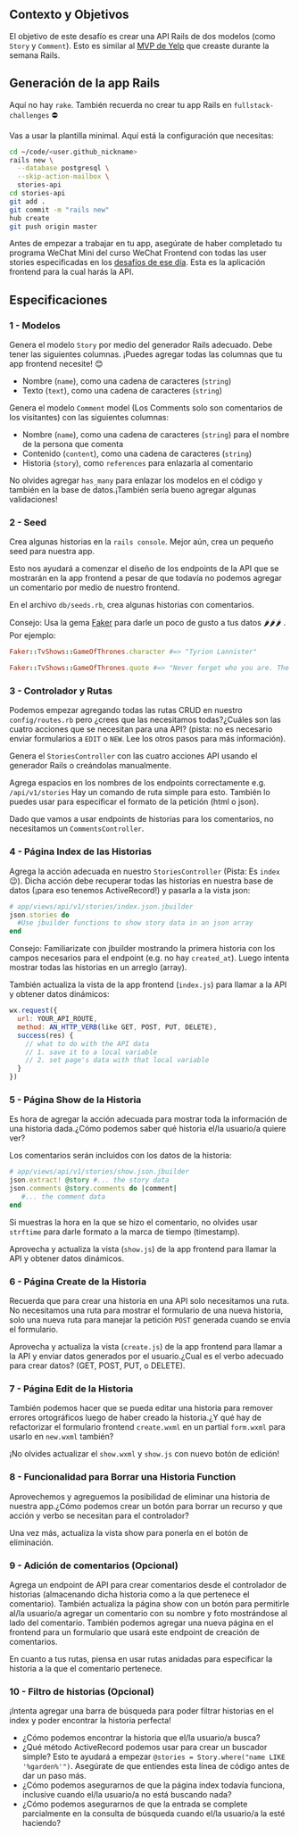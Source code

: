 ## Contexto y Objetivos

El objetivo de este desafío es crear una API Rails de dos modelos (como `Story` y `Comment`).
Esto es similar al [MVP de Yelp](https://kitt.lewagon.com/camps/194/challenges?path=05-Rails/03-Rails-story-Comments/02-Yelp-MVP) que creaste durante la semana Rails.



## Generación de la app Rails

Aquí no hay `rake`. También recuerda no crear tu app Rails en `fullstack-challenges` ⛔️

Vas a usar la plantilla minimal. Aquí está la configuración que necesitas:

```bash
cd ~/code/<user.github_nickname>
rails new \
  --database postgresql \
  --skip-action-mailbox \
  stories-api
cd stories-api
git add .
git commit -m "rails new"
hub create
git push origin master
```

Antes de empezar a trabajar en tu app, asegúrate de haber completado tu programa WeChat Mini del curso WeChat Frontend con todas las user stories especificadas en los [desafíos de ese día](https://kitt.lewagon.com/camps/236/challenges?path=04-Front-End/09-WX-MP-Frontend/01-WX-MP-Frontend-01). Esta es la aplicación frontend para la cual harás la API.

## Especificaciones

### 1 - Modelos

Genera el modelo `Story` por medio del generador Rails adecuado. Debe tener las siguientes columnas. ¡Puedes agregar todas las columnas que tu app frontend necesite! 😊

- Nombre (`name`), como una cadena de caracteres (`string`)
- Texto (`text`), como una cadena de caracteres (`string`)

Genera el modelo `Comment` model (Los Comments solo son comentarios de los visitantes) con las siguientes columnas:

- Nombre (`name`), como una cadena de caracteres (`string`) para el nombre de la persona que comenta
- Contenido (`content`), como una cadena de caracteres (`string`)
- Historia (`story`), como `references` para enlazarla al comentario

No olvides agregar `has_many` para enlazar los modelos en el código y también en la base de datos.¡También sería bueno agregar algunas validaciones!

### 2 - Seed

Crea algunas historias en la `rails console`. Mejor aún, crea un pequeño seed para nuestra app.

Esto nos ayudará a comenzar el diseño de los endpoints de la  API que se mostrarán en la app frontend a pesar de que todavía no podemos agregar un comentario por medio de nuestro frontend.

En el archivo `db/seeds.rb`, crea algunas historias con comentarios.

Consejo: Usa la gema [Faker](https://github.com/stympy/faker/) para darle un poco de gusto a tus datos 🌶️🌶️🌶️ . Por ejemplo:

```ruby
Faker::TvShows::GameOfThrones.character #=> "Tyrion Lannister"

Faker::TvShows::GameOfThrones.quote #=> "Never forget who you are. The rest of the world won't. Wear it like an armor and it can never be used against you."
```

### 3 - Controlador y Rutas

Podemos empezar agregando todas las rutas CRUD en nuestro `config/routes.rb` pero ¿crees que las necesitamos todas?¿Cuáles son las cuatro acciones que se necesitan para una API? (pista: no es necesario enviar formularios a `EDIT` o `NEW`. Lee los otros pasos para más información).

Genera el `StoriesController` con las cuatro acciones API usando el generador Rails o creándolas manualmente.

Agrega espacios en los nombres de los endpoints correctamente e.g. `/api/v1/stories` Hay un comando de ruta simple para esto. También lo puedes usar para especificar el formato de la petición (html o json).

Dado que vamos a usar endpoints de historias para los comentarios, no necesitamos un `CommentsController`.

### 4 - Página Index de las Historias

Agrega la acción adecuada en nuestro `StoriesController` (Pista: Es `index` 😉). Dicha acción debe recuperar todas las historias en nuestra base de datos (¡para eso tenemos ActiveRecord!) y pasarla a la vista json:

```ruby
# app/views/api/v1/stories/index.json.jbuilder
json.stories do
  #Use jbuilder functions to show story data in an json array
end
```

Consejo: Familiarizate con jbuilder mostrando la primera historia con los campos necesarios para el endpoint (e.g. no hay `created_at`). Luego intenta mostrar todas las historias en un arreglo (array).

También actualiza la vista de la app frontend (`index.js`) para llamar a la API y obtener datos dinámicos:

```js
wx.request({
  url: YOUR_API_ROUTE,
  method: AN_HTTP_VERB(like GET, POST, PUT, DELETE),
  success(res) {
    // what to do with the API data
    // 1. save it to a local variable
    // 2. set page's data with that local variable
  }
})
```

### 5 - Página Show de la Historia

Es hora de agregar la acción adecuada para mostrar toda la información de una historia dada.¿Cómo podemos saber qué historia el/la usuario/a quiere ver?

Los comentarios serán incluidos con los datos de la historia:

```ruby
# app/views/api/v1/stories/show.json.jbuilder
json.extract! @story #... the story data
json.comments @story.comments do |comment|
   #... the comment data
end
```

Si muestras la hora en la que se hizo el comentario, no olvides usar `strftime` para darle formato a la marca de tiempo (timestamp).

Aprovecha y actualiza la vista (`show.js`) de la app frontend para llamar la API y obtener datos dinámicos.

### 6 - Página Create de la Historia

Recuerda que para crear una historia en una API solo necesitamos una ruta. No necesitamos una ruta para mostrar el formulario de una nueva historia, solo una nueva ruta para manejar la petición `POST` generada cuando se envía el formulario.

Aprovecha y actualiza la vista  (`create.js`) de la app frontend para llamar a la API y enviar datos generados por el usuario.¿Cual es el verbo adecuado para crear datos? (GET, POST, PUT, o DELETE).


### 7 - Página Edit de la Historia

También podemos hacer que se pueda editar una historia para remover errores ortográficos luego de haber creado la historia.¿Y qué hay de refactorizar el formulario frontend `create.wxml` en un partial `form.wxml` para usarlo en `new.wxml` también?

¡No olvides actualizar el `show.wxml` y `show.js` con nuevo botón de edición!

### 8 - Funcionalidad para Borrar una Historia Function

Aprovechemos y agreguemos la posibilidad de eliminar una historia de nuestra app.¿Cómo podemos crear un botón para borrar un recurso y que acción y verbo se necesitan para el controlador?

Una vez más, actualiza la vista show para ponerla en el botón de eliminación.


### 9 - Adición de comentarios (Opcional)

Agrega un endpoint de API para crear comentarios desde el controlador de historias (almacenando dicha historia como a la que pertenece el comentario). También actualiza la página show con un botón para permitirle al/la usuario/a agregar un comentario con su nombre y foto mostrándose al lado del comentario. También podemos agregar una nueva página en el frontend para un formulario que usará este endpoint de creación de comentarios.

En cuanto a tus rutas, piensa en usar rutas anidadas para especificar la historia a la que el comentario pertenece.


### 10 - Filtro de historias (Opcional)

¡Intenta agregar una barra de búsqueda para poder filtrar historias en el index y poder encontrar la historia perfecta!

- ¿Cómo podemos encontrar la historia que el/la usuario/a busca?
- ¿Qué método ActiveRecord podemos usar para crear un buscador simple? Esto te ayudará a empezar `@stories = Story.where("name LIKE '%garden%'")`. Asegúrate de que entiendes esta línea de código antes de dar un paso más.
- ¿Cómo podemos asegurarnos de que la página index todavía funciona, inclusive cuando el/la usuario/a no está buscando nada?
- ¿Cómo podemos asegurarnos de que la entrada se complete parcialmente en la consulta de búsqueda cuando el/la usuario/a la esté haciendo?
